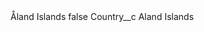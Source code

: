 <?xml version="1.0" encoding="UTF-8"?>
<CustomMetadata xmlns="http://soap.sforce.com/2006/04/metadata" xmlns:xsi="http://www.w3.org/2001/XMLSchema-instance" xmlns:xsd="http://www.w3.org/2001/XMLSchema">
    <label>Åland Islands</label>
    <protected>false</protected>
    <values>
        <field>Country__c</field>
        <value xsi:type="xsd:string">Aland Islands</value>
    </values>
</CustomMetadata>
